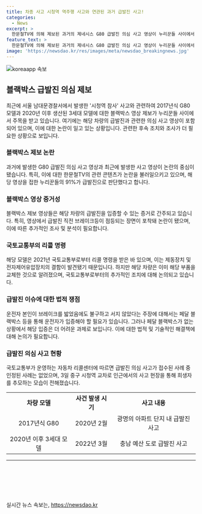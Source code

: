 ```yaml
---
title: 차종 사고 시청역 역주행 사고와 연관된 과거 급발진 사고!
categories:
  - News
excerpt: >
  한문철TV에 의해 제보된 과거의 제네시스 G80 급발진 의심 사고 영상이 누리꾼들 사이에서 큰 화제를 모으고 있다. 특히 인근 사고와 유사한 모습의 사고 영상이 논의를 불러온 가운데, 해당 차량의 운전자들은 급발진 사고를 주장하고 있으며, 이에 관련된 온라인 설문조사에서도 91%의 참여자가 급발진으로 의심된다는 응답을 한 바 있다. 그러나 이에 대한 과학수사 결과는 아직 나오지 않았으며, 국토교통부의 리콜 명령과 관련 부품 교체 등의 내용도 함께 보도되고 있다.
feature_text: >
  한문철TV에 의해 제보된 과거의 제네시스 G80 급발진 의심 사고 영상이 누리꾼들 사이에서 큰 화제를 모으고 있다. 특히 인근 사고와 유사한 모습의 사고 영상이 논의를 불러온 가운데, 해당 차량의 운전자들은 급발진 사고를 주장하고 있으며, 이에 관련된 온라인 설문조사에서도 91%의 참여자가 급발진으로 의심된다는 응답을 한 바 있다. 그러나 이에 대한 과학수사 결과는 아직 나오지 않았으며, 국토교통부의 리콜 명령과 관련 부품 교체 등의 내용도 함께 보도되고 있다.
image: 'https://newsdao.kr/res/images/meta/newsdao_breakingnews.jpg'
---
```


<p><img src="https://newsdao.kr/res/images/meta/newsdao_breakingnews.jpg" alt="koreaapp 속보" /></p>

<h2 data-ke-size="size26">블랙박스 급발진 의심 제보</h2>

<p data-ke-size="size16">최근에 서울 남대문경찰서에서 발생한 '시청역 참사' 사고와 관련하여 2017년식 G80 모델과 2020년 이후 생산된 3세대 모델에 대한 블랙박스 영상 제보가 누리꾼들 사이에서 주목을 받고 있습니다. 여기에는 해당 차량의 급발진과 관련한 의심 사고 영상이 포함되어 있으며, 이에 대한 논란이 일고 있는 상황입니다. 관련한 후속 조치와 조사가 더 필요한 상황으로 보입니다.</p>

<h3>블랙박스 제보 논란</h3>

<p data-ke-size="size16">과거에 발생한 G80 급발진 의심 사고 영상과 최근에 발생한 사고 영상이 논란의 중심이 됐습니다. 특히, 이에 대한 한문철TV의 관련 콘텐츠가 논란을 불러일으키고 있으며, 해당 영상을 접한 누리꾼들의 91%가 급발진으로 판단했다고 합니다.</p>

<h3>블랙박스 영상 증거성</h3>

<p data-ke-size="size16">블랙박스 제보 영상들은 해당 차량의 급발진을 입증할 수 있는 증거로 간주되고 있습니다. 특히, 영상에서 급발진 직전 브레이크등이 점등되는 장면이 포착돼 논란이 됐으며, 이에 따른 추가적인 조사 및 분석이 필요합니다.</p>

<h3>국토교통부의 리콜 명령</h3>

<p data-ke-size="size16">해당 모델은 2021년 국토교통부로부터 리콜 명령을 받은 바 있으며, 이는 제동장치 및 전자제어유압장치의 결함이 발견됐기 때문입니다. 하지만 해당 차량은 이미 해당 부품을 교체한 것으로 알려졌으며, 국토교통부로부터의 추가적인 조치에 대해 논의되고 있습니다.</p>

<h3>급발진 이슈에 대한 법적 쟁점</h3>

<p data-ke-size="size16">운전자 본인이 브레이크를 밟었음에도 불구하고 서지 않았다는 주장에 대해서는 페달 블랙박스 등을 통해 운전자가 입증해야 할 필요가 있습니다. 그러나 페달 블랙박스가 없는 상황에서 해당 입증은 더 어려운 과제로 보입니다. 이에 대한 법적 및 기술적인 해결책에 대해 논의가 필요합니다.</p>

<h3>급발진 의심 사고 현황</h3>

<p data-ke-size="size16">국토교통부가 운영하는 자동차 리콜센터에 따르면 급발진 의심 사고가 접수된 사례 중 인정된 사례는 없었으며, 3일 중구 시청역 교차로 인근에서의 사고 현장을 통해 희생자를 추모하는 모습이 전해졌습니다.</p>

<table>
    <tr>
        <td style="text-align: center; height: 17px;"><b>차량 모델</b></td>
        <td style="text-align: center; height: 17px;"><b>사건 발생 시기</b></td>
        <td style="text-align: center; height: 17px;"><b>사고 내용</b></td>
    </tr>
    <tr>
        <td style="text-align: center; height: 17px;">2017년식 G80</td>
        <td style="text-align: center; height: 17px;">2020년 2월</td>
        <td style="text-align: center; height: 17px;">광명의 아파트 단지 내 급발진 사고</td>
    </tr>
    <tr>
        <td style="text-align: center; height: 17px;">2020년 이후 3세대 모델</td>
        <td style="text-align: center; height: 17px;">2022년 3월</td>
        <td style="text-align: center; height: 17px;">충남 예산 도로 급발진 사고</td>
    </tr>
</table>

<hr>

<p data-ke-size="size16">&nbsp;</p>

<p data-ke-size="size16">&nbsp;</p>

<p data-ke-size="size16">&nbsp;</p>
실시간 뉴스 속보는, <a href="https://newsdao.kr" rel="dofollow">https://newsdao.kr</a>



